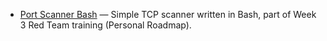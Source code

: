 - [Port Scanner Bash](./port-scanner-bash) — Simple TCP scanner written in Bash, part of Week 3 Red Team training (Personal Roadmap).

